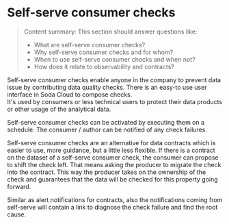 # Self-serve consumer checks

> Content summary: This section should answer questions like:
> * What are self-serve consumer checks?
> * Why self-serve consumer checks and for whom?
> * When to use self-serve consumer checks and when not?
> * How does it relate to observability and contracts?

Self-serve consumer checks enable anyone in the company to prevent data issue by contributing 
data quality checks. There is an easy-to use user interface in Soda Cloud to compose checks.  
It's used by consumers or less technical users to protect their data products or other usage 
of the analytical data.

Self-serve consumer checks can be activated by executing them on a schedule.  The consumer / author 
can be notified of any check failures.

Self-serve consumer checks are an alternative for data contracts which is easier to use, more 
guidance, but a little less flexible. If there is a contract on the dataset of a self-serve 
consumer check, the consumer can propose to shift the check left.  That means asking the producer 
to migrate the check into the contract.  This way the producer takes on the ownership of the check 
and guarantees that the data will be checked for this property going forward.

Similar as alert notifications for contracts, also the notifications coming from self-serve will 
contain a link to diagnose the check failure and find the root cause.
